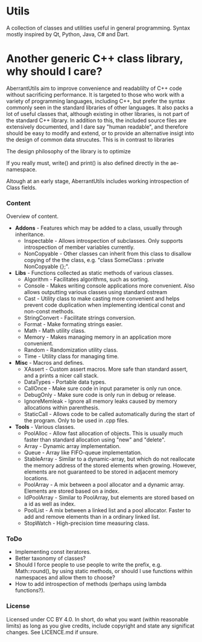 # Utils
A collection of classes and utilities useful in general programming. Syntax mostly inspired by Qt, Python, Java, C# and Dart.

# Another generic C++ class library, why should I care?

AberrantUtils aim to improve convenience and readablilty of C++ code without sacrificing performance. It is targeted to those who work with a variety of programming languages, including C++, but prefer the syntax commonly seen in the standard libraries of other languages. It also packs a lot of useful classes that, although existing in other libraries, is not part of the standard C++ library. In addition to this, the included source files are extensively documented, and I dare say "human readable", and therefore should be easy to modify and extend, or to provide an alternative insigt into the design of common data strucutes. This is in contrast to libraries 

The design philosophy of the library is to optimize  

If you really must, write() and print() is also defined directly in the ae-namespace.

Altough at an early stage, AberrantUtils includes working introspection of Class fields.


### Content
Overview of content.
- **Addons** - Features which may be added to a class, usually through inheritance.
    - Inspectable - Allows introspection of subclasses. Only supports introspection of member variables currently.
    - NonCopyable - Other classes can inherit from this class to disallow copying of the the 
      class, e.g. "class SomeClass : private NonCopyable {};".
- **Libs** - Functions collected as static methods of various classes.
    - Algorithm - Facilitates algorithms, such as sorting.
    - Console - Makes writing console applications more convenient. Also allows outputting various classes using standard ostream
    - Cast - Utility class to make casting more convenient and helps prevent code duplication when implementing identical const and non-const methods.
    - StringConvert - Facilitate strings conversion.
    - Format - Make formating strings easier.
    - Math - Math utility class.
    - Memory - Makes managing memory in an application more convenient.
    - Random - Randomization utility class.
    - Time - Utility class for managing time.
- **Misc** - Macros and defines.
    - XAssert - Custom assert macros. More safe than standard assert, and a prints a nicer call stack. 
    - DataTypes - Portable data types. 
    - CallOnce - Make sure code in input parameter is only run once.
    - DebugOnly - Make sure code is only run in debug or release.
    - IgnoreMemleak - Ignore all memory leaks caused by memory allocations within parenthesis.
    - StaticCall - Allows code to be called automatically during the start of the program. Only to be used in .cpp files.
- **Tools** - Various classes.
    - PoolAlloc - Allow fast allocation of objects. This is usually much faster than standard allocation using "new" and "delete".
    - Array - Dynamic array implementation. 
    - Queue - Array like FIFO-queue implementation. 
    - StableArray - Similar to a dynamic-array, but which do not reallocate the memory address of the stored elements when growing. However, elements are not guaranteed to be stored in adjacent memory locations.
    - PoolArray - A mix between a pool allocator and a dynamic array. Elements are stored based on a index.
    - IdPoolArray - Similar to PoolArray, but elements are stored based on a id as well as index.
    - PoolList - A mix between a linked list and a pool allocator. Faster to add and remove elements than in a ordinary linked list.
    - StopWatch - High-precision time measuring class.

### ToDo
- Implementing const iteratores.
- Better taxonomy of classes?
- Should I force people to use people to write the prefix, e.g. Math::round(), by using static methods, or should I use functions within namespaces and allow them to choose?
- How to add introspection of methods (perhaps using lambda functions?).

### License
Licensed under CC BY 4.0. In short, do what you want (within reasonable limits) as long as you give credits, include copyright and state any significat changes. See LICENCE.md if unsure.